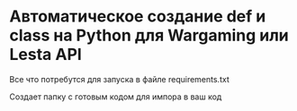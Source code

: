 # Автоматическое создание def и class на Python для Wargaming или Lesta API
Все что потребутся для запуска в файле requirements.txt

Создает папку с готовым кодом для импора в ваш код
